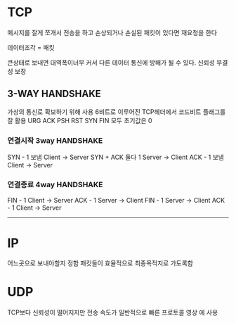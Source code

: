 # TCP

메시지를 잘게 쪼개서 전송을 하고 손상되거나 손실된 패킷이 있다면 재요청을 한다

데이터조각 = 패킷

큰상태로 보내면 대역폭이너무 커서 다른 데이터 통신에 방해가 될 수 있다.
신뢰성 무결성 보장

## 3-WAY HANDSHAKE

가상의 통신로 확보하기 위해 사용
6비트로 이루어진 TCP헤더에서 코드비트 플래그를 잘 활용
URG ACK PSH RST SYN FIN
모두 초기값은 0

### 연결시작 3way HANDSHAKE

SYN - 1 보냄 Client -> Server
SYN + ACK 둘다 1 Server -> Client
ACK - 1 보냄 Client -> Server

### 연결종료 4way HANDSHAKE

FIN - 1 Client -> Server
ACK - 1 Server -> Client
FIN - 1 Server -> Client
ACK - 1 Client -> Server

---

# IP

어느곳으로 보내야할지 정함
패킷들이 효율적으로 최종목적지로 가도록함

# UDP

TCP보다 신뢰성이 떨어지지만 전송 속도가 일반적으로 빠른 프로토콜
영상 에 사용

